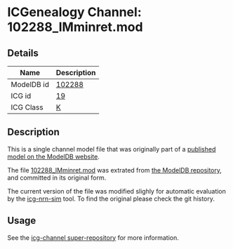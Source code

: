 # ICGenealogy Channel: 102288\_IMminret.mod

## Details

Name | Description
---- | -----------
ModelDB id | [102288](http://senselab.med.yale.edu/ModelDB/ShowModel.cshtml?model=102288)
ICG id | [19](http://icg.neurotheory.ox.ac.uk/channels/1/19)
ICG Class | [K](http://icg.neurotheory.ox.ac.uk/channels/1)

## Description

This is a single channel model file that was originally part of a [published model on the ModelDB website](http://senselab.med.yale.edu/mModelDB/ShowModel.cshtml?model=102288).


The file [102288\_IMminret.mod](102288_IMminret.mod) was extrated from [the ModelDB repository](http://senselab.med.yale.edu/ModelDB/ShowModel.cshtml?model=102288), and committed in its original form.

The current version of the file was modified slighly for automatic evaluation by the [icg-nrn-sim](https://github.com/icgenealogy/icg-nrn-sim) tool. To find the original please check the git history.


## Usage

See the [icg-channel super-repository](https://github.com/icgenealogy/icg-channels) for more information.